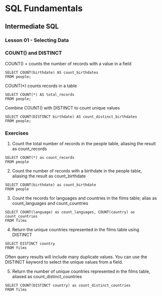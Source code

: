 # SQL Fundamentals

## Intermediate SQL

### Lesson 01 - Selecting Data

### COUNT() and DISTINCT

COUNT() = counts the number of records with a value in a field

```
SELECT COUNT(birthdate) AS count_birthdates
FROM people;
```

COUNT(*) counts records in a table

```
SELECT COUNT(*) AS total_records
FROM people;
```

Combine COUNT() with DISTINCT to count unique values

```
SELECT COUNT(DISTINCT birthdate) AS count_distinct_birthdates
FROM people;
```

### Exercises

1) Count the total number of records in the people table, aliasing the result as count_records

```
SELECT COUNT(*) as count_records
FROM people
```

2) Count the number of records with a birthdate in the people table, aliasing the result as count_birthdate

```
SELECT COUNT(birthdate) as count_birthdate
FROM people
```

3) Count the records for languages and countries in the films table; alias as count_languages and count_countries

```
SELECT COUNT(language) as count_languages, COUNT(country) as count_countries
FROM films
```

4) Return the unique countries represented in the films table using DISTINCT

```
SELECT DISTINCT country
FROM films
```

Often query results will include many duplicate values. You can use the DISTINCT keyword to select the unique values from a field.

5) Return the number of unique countries represented in the films table, aliased as count_distinct_countries

```
SELECT COUNT(DISTINCT country) as count_distinct_countries
FROM films
```
